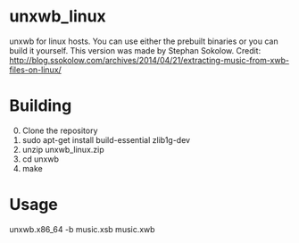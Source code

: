 # unxwb_linux
unxwb for linux hosts. You can use either the prebuilt binaries or you can build it yourself.
This version was made by Stephan Sokolow. Credit: http://blog.ssokolow.com/archives/2014/04/21/extracting-music-from-xwb-files-on-linux/
# Building
0. Clone the repository 
1. sudo apt-get install build-essential zlib1g-dev
2. unzip unxwb_linux.zip
3. cd unxwb
4. make
# Usage
unxwb.x86_64 -b music.xsb music.xwb
